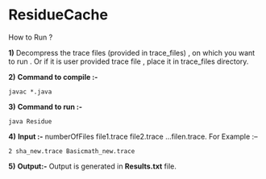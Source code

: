 # ResidueCache

How to Run ? 

**1)**	Decompress the trace files (provided in trace_files) , on which you want to run . Or if it is user provided trace file , place it in trace_files directory.

**2)**	**Command to compile :-** 

    javac *.java
    
**3)**	**Command to run :-**
    
    java Residue

**4)**	**Input :-** numberOfFiles file1.trace file2.trace …filen.trace.
                For Example :– 
                
    2 sha_new.trace Basicmath_new.trace

**5)**	**Output:-** Output is generated in **Results.txt** file.

